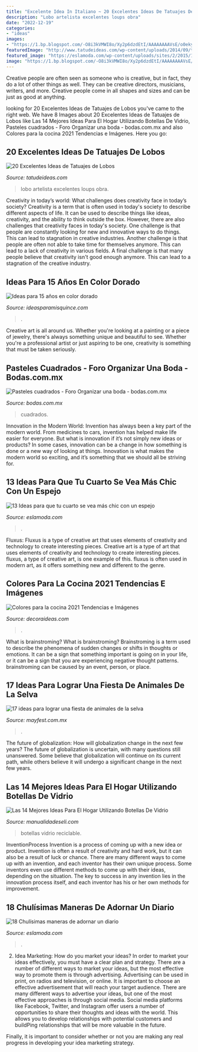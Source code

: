 ```yaml
---
title: "Excelente Idea In Italiano ~ 20 Excelentes Ideas De Tatuajes De Lobos"
description: "Lobo artelista excelentes loups obra"
date: "2022-12-19"
categories:
- "ideas"
images:
- "https://1.bp.blogspot.com/-O8i3kVMWI8o/Xy2p6dzdEtI/AAAAAAAAVsE/o0ekyGrx44AtArdB0R5bLyCpdKn8gJylQCLcBGAsYHQ/s564/000.jpg"
featuredImage: "http://www.tatudeideas.com/wp-content/uploads/2014/09/tatuajes-de-lobos-2.jpg"
featured_image: "https://eslamoda.com/wp-content/uploads/sites/2/2015/11/large-413.jpg"
image: "https://1.bp.blogspot.com/-O8i3kVMWI8o/Xy2p6dzdEtI/AAAAAAAAVsE/o0ekyGrx44AtArdB0R5bLyCpdKn8gJylQCLcBGAsYHQ/s564/000.jpg"
---
```



Creative people are often seen as someone who is creative, but in fact, they do a lot of other things as well. They can be creative directors, musicians, writers, and more. Creative people come in all shapes and sizes and can be just as good at anything.

	

		
looking for 20 Excelentes Ideas de Tatuajes de Lobos you've came to the right web. We have 8 Images about 20 Excelentes Ideas de Tatuajes de Lobos like Las 14 Mejores Ideas Para El Hogar Utilizando Botellas De Vidrio, Pasteles cuadrados - Foro Organizar una boda - bodas.com.mx and also Colores para la cocina 2021 Tendencias e Imágenes. Here you go:
		
    
## 20 Excelentes Ideas De Tatuajes De Lobos

<img loading=lazy src="http://www.tatudeideas.com/wp-content/uploads/2014/09/tatuajes-de-lobos-2.jpg" onerror="this.onerror=null;this.src='https://tse4.mm.bing.net/th?id=OIP.loFtX7FZuqy-dZxPVf6vZAHaLH&amp;pid=15.1';" alt="20 Excelentes Ideas de Tatuajes de Lobos">

_Source: tatudeideas.com_

>lobo artelista excelentes loups obra. 

	

Creativity in today’s world: What challenges does creativity face in today’s society?
Creativity is a term that is often used in today's society to describe different aspects of life. It can be used to describe things like ideas, creativity, and the ability to think outside the box. However, there are also challenges that creativity faces in today's society. One challenge is that people are constantly looking for new and innovative ways to do things. This can lead to stagnation in creative industries. Another challenge is that people are often not able to take time for themselves anymore. This can lead to a lack of creativity in various fields. A final challenge is that many people believe that creativity isn't good enough anymore. This can lead to a stagnation of the creative industry.

    
## Ideas Para 15 Años En Color Dorado

<img loading=lazy src="https://ideasparamisquince.com/wp-content/uploads/2017/08/ideas-15-anos-color-dorado-3.jpg" onerror="this.onerror=null;this.src='https://tse1.mm.bing.net/th?id=OIP.0R0abAB4vg6hBSjucqR7xQHaLH&amp;pid=15.1';" alt="Ideas para 15 años en color dorado">

_Source: ideasparamisquince.com_

>. 

	

Creative art is all around us. Whether you're looking at a painting or a piece of jewelry, there's always something unique and beautiful to see. Whether you're a professional artist or just aspiring to be one, creativity is something that must be taken seriously.

    
## Pasteles Cuadrados - Foro Organizar Una Boda - Bodas.com.mx

<img loading=lazy src="https://cdn0.bodas.com.mx/usr/2/2/5/7/cfb_1195803.jpg" onerror="this.onerror=null;this.src='https://tse4.mm.bing.net/th?id=OIP.DK_KjhQEhO3pmBopBjYLRAAAAA&amp;pid=15.1';" alt="Pasteles cuadrados - Foro Organizar una boda - bodas.com.mx">

_Source: bodas.com.mx_

>cuadrados. 

	

Innovation in the Modern World:
Invention has always been a key part of the modern world. From medicines to cars, invention has helped make life easier for everyone. But what is innovation if it’s not simply new ideas or products? In some cases, innovation can be a change in how something is done or a new way of looking at things. Innovation is what makes the modern world so exciting, and it’s something that we should all be striving for.

    
## 13 Ideas Para Que Tu Cuarto Se Vea Más Chic Con Un Espejo

<img loading=lazy src="https://eslamoda.com/wp-content/uploads/sites/2/2016/07/espejo-con-luces-habitacion.jpg" onerror="this.onerror=null;this.src='https://tse3.mm.bing.net/th?id=OIP.t5QuItZm2OAzcQ4vUI8ggAHaLH&amp;pid=15.1';" alt="13 Ideas para que tu cuarto se vea más chic con un espejo">

_Source: eslamoda.com_

>. 

	

Fluxus: Fluxus is a type of creative art that uses elements of creativity and technology to create interesting pieces.
Creative art is a type of art that uses elements of creativity and technology to create interesting pieces. fluxus, a type of creative art, is one example of this. fluxus is often used in modern art, as it offers something new and different to the genre.

    
## Colores Para La Cocina 2021 Tendencias E Imágenes

<img loading=lazy src="https://decoraideas.com/wp-content/uploads/2018/11/19_guetzli-2.jpg" onerror="this.onerror=null;this.src='https://tse2.mm.bing.net/th?id=OIP.SXVdpkSh8G-9s7dw9z6MGgHaLG&amp;pid=15.1';" alt="Colores para la cocina 2021 Tendencias e Imágenes">

_Source: decoraideas.com_

>. 

	

What is brainstroming?
What is brainstroming? Brainstroming is a term used to describe the phenomena of sudden changes or shifts in thoughts or emotions. It can be a sign that something important is going on in your life, or it can be a sign that you are experiencing negative thought patterns. brainstroming can be caused by an event, person, or place.

    
## 17 Ideas Para Lograr Una Fiesta De Animales De La Selva

<img loading=lazy src="https://1.bp.blogspot.com/-O8i3kVMWI8o/Xy2p6dzdEtI/AAAAAAAAVsE/o0ekyGrx44AtArdB0R5bLyCpdKn8gJylQCLcBGAsYHQ/s564/000.jpg" onerror="this.onerror=null;this.src='https://tse4.mm.bing.net/th?id=OIP.HAMfj9ugEdS5f2i6yNXAUAHaHa&amp;pid=15.1';" alt="17 ideas para lograr una fiesta de animales de la selva">

_Source: mayfest.com.mx_

>. 

	

The future of globalization: How will globalization change in the next few years?
The future of globalization is uncertain, with many questions still unanswered. Some believe that globalization will continue on its current path, while others believe it will undergo a significant change in the next few years.

    
## Las 14 Mejores Ideas Para El Hogar Utilizando Botellas De Vidrio

<img loading=lazy src="https://manualidadeseli.com/wp-content/uploads/2021/07/Las-14-Mejores-Ideas-Para-El-Hogar-Utilizando-Botellas-De-Vidrio-Reciclable-3-1152x1536.jpg" onerror="this.onerror=null;this.src='https://tse1.mm.bing.net/th?id=OIP.YC2Ij2MFZ0QzpXX3pZ85agHaJ4&amp;pid=15.1';" alt="Las 14 Mejores Ideas Para El Hogar Utilizando Botellas De Vidrio">

_Source: manualidadeseli.com_

>botellas vidrio reciclable. 

	

InventionProcess
Invention is a process of coming up with a new idea or product. Invention is often a result of creativity and hard work, but it can also be a result of luck or chance. There are many different ways to come up with an invention, and each inventor has their own unique process. Some inventors even use different methods to come up with their ideas, depending on the situation. The key to success in any invention lies in the innovation process itself, and each inventor has his or her own methods for improvement.

    
## 18 Chulísimas Maneras De Adornar Un Diario

<img loading=lazy src="https://eslamoda.com/wp-content/uploads/sites/2/2015/11/large-413.jpg" onerror="this.onerror=null;this.src='https://tse1.mm.bing.net/th?id=OIP.tymYpSzRSlfz_XalKiHNpgHaFG&amp;pid=15.1';" alt="18 Chulísimas maneras de adornar un diario">

_Source: eslamoda.com_

>. 

	

2. Idea Marketing: How do you market your ideas?
In order to market your ideas effectively, you must have a clear plan and strategy. There are a number of different ways to market your ideas, but the most effective way to promote them is through advertising. Advertising can be used in print, on radios and television, or online. It is important to choose an effective advertisement that will reach your target audience.
There are many different ways to advertise your ideas, but one of the most effective approaches is through social media. Social media platforms like Facebook, Twitter, and Instagram offer users a number of opportunities to share their thoughts and ideas with the world. This allows you to develop relationships with potential customers and buildPing relationships that will be more valuable in the future.

Finally, it is important to consider whether or not you are making any real progress in developing your idea marketing strategy.

